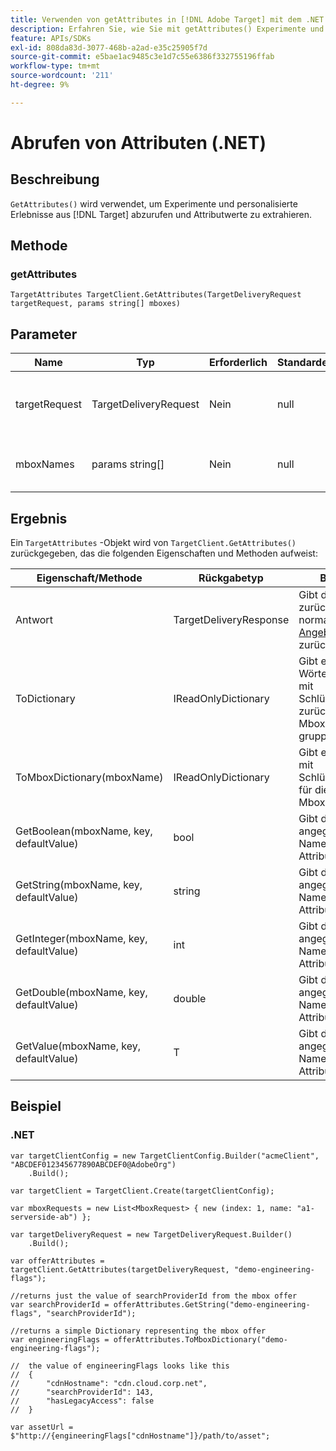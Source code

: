 ```yaml
---
title: Verwenden von getAttributes in [!DNL Adobe Target] mit dem .NET SDK
description: Erfahren Sie, wie Sie mit getAttributes() Experimente und personalisierte Erlebnisse aus  [!DNL Target]  abrufen und Attributwerte extrahieren können.
feature: APIs/SDKs
exl-id: 808da83d-3077-468b-a2ad-e35c25905f7d
source-git-commit: e5bae1ac9485c3e1d7c55e6386f332755196ffab
workflow-type: tm+mt
source-wordcount: '211'
ht-degree: 9%

---
```


# Abrufen von Attributen (.NET)

## Beschreibung

`GetAttributes()` wird verwendet, um Experimente und personalisierte Erlebnisse aus [!DNL Target] abzurufen und Attributwerte zu extrahieren.

## Methode

### getAttributes

```dotnet {line-numbers="true"}
TargetAttributes TargetClient.GetAttributes(TargetDeliveryRequest targetRequest, params string[] mboxes)
```

## Parameter

| Name | Typ | Erforderlich | Standardeinstellung | Beschreibung |
| --- | --- | --- | --- | --- |
| targetRequest | TargetDeliveryRequest | Nein | null  | Dieselbe [!DNL Target]-Anfrage wie für [Angebote abrufen &#x200B;](get-offers.md) |
| mboxNames | params string[] | Nein | null  | Ein Parameterarray für Mbox-Namen |

## Ergebnis

Ein `TargetAttributes` -Objekt wird von `TargetClient.GetAttributes()` zurückgegeben, das die folgenden Eigenschaften und Methoden aufweist:

| Eigenschaft/Methode | Rückgabetyp | Beschreibung |
| --- | --- | --- |
| Antwort | TargetDeliveryResponse | Gibt das Antwortobjekt zurück, das normalerweise von [Angebote abrufen](get-offers.md) zurückgegeben wird |
| ToDictionary | IReadOnlyDictionary | Gibt ein Wörterbuchwörterbuch mit Schlüsselwertpaaren zurück, die nach Mbox-Namen gruppiert sind |
| ToMboxDictionary(mboxName) | IReadOnlyDictionary | Gibt ein Wörterbuch mit Schlüsselwertpaaren für die bereitgestellte Mbox zurück |
| GetBoolean(mboxName, key, defaultValue) | bool | Gibt den Wert für einen angegebenen Mbox-Namen und Attributschlüssel aus |
| GetString(mboxName, key, defaultValue) | string | Gibt den Wert für einen angegebenen Mbox-Namen und Attributschlüssel aus |
| GetInteger(mboxName, key, defaultValue) | int | Gibt den Wert für einen angegebenen Mbox-Namen und Attributschlüssel aus |
| GetDouble(mboxName, key, defaultValue) | double | Gibt den Wert für einen angegebenen Mbox-Namen und Attributschlüssel aus |
| GetValue(mboxName, key, defaultValue) | T   | Gibt den Wert für einen angegebenen Mbox-Namen und Attributschlüssel aus |

## Beispiel

### \.NET

```dotnet {line-numbers="true"}
var targetClientConfig = new TargetClientConfig.Builder("acmeClient", "ABCDEF012345677890ABCDEF0@AdobeOrg")
    .Build();

var targetClient = TargetClient.Create(targetClientConfig);

var mboxRequests = new List<MboxRequest> { new (index: 1, name: "a1-serverside-ab") };

var targetDeliveryRequest = new TargetDeliveryRequest.Builder()
    .Build();

var offerAttributes = targetClient.GetAttributes(targetDeliveryRequest, "demo-engineering-flags");

//returns just the value of searchProviderId from the mbox offer
var searchProviderId = offerAttributes.GetString("demo-engineering-flags", "searchProviderId");

//returns a simple Dictionary representing the mbox offer
var engineeringFlags = offerAttributes.ToMboxDictionary("demo-engineering-flags");

//  the value of engineeringFlags looks like this
//  {
//      "cdnHostname": "cdn.cloud.corp.net",
//      "searchProviderId": 143,
//      "hasLegacyAccess": false
//  }

var assetUrl = $"http://{engineeringFlags["cdnHostname"]}/path/to/asset";
```
